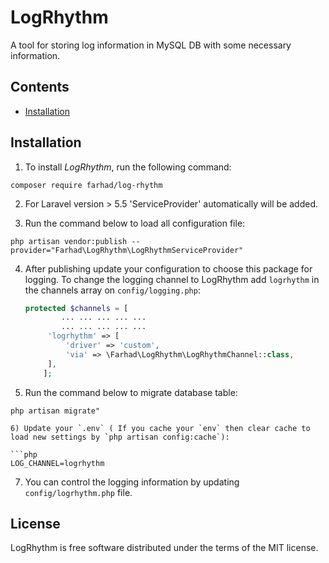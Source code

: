 # LogRhythm
A tool for storing log information in MySQL DB with some necessary information.


## Contents

- [Installation](#installation)


## Installation

1) To install *LogRhythm*, run the following command:

```shell
composer require farhad/log-rhythm
```

2) For Laravel version > 5.5 'ServiceProvider' automatically will be added.

3) Run the command below to load all configuration file: 

```shell
php artisan vendor:publish --provider="Farhad\LogRhythm\LogRhythmServiceProvider"
```

4) After publishing update your configuration to choose this package for logging. To change the logging channel to LogRhythm add `logrhythm` in the channels array on `config/logging.php`:
   
   ```php
   protected $channels = [
           ... ... ... ... ...
           ... ... ... ... ...
        'logrhythm' => [
            'driver' => 'custom',
            'via' => \Farhad\LogRhythm\LogRhythmChannel::class,
        ],
       ];

3) Run the command below to migrate database table: 

```shell
php artisan migrate"
```
   ```
6) Update your `.env` ( If you cache your `env` then clear cache to load new settings by `php artisan config:cache`):
   
   ```php
   LOG_CHANNEL=logrhythm
   ```
7) You can control the logging information by updating `config/logrhythm.php` file.


## License

LogRhythm is free software distributed under the terms of the MIT license.